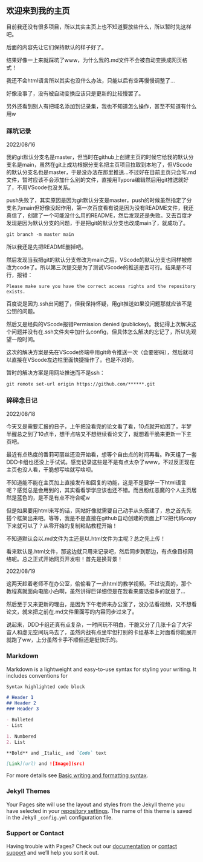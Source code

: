 ## 欢迎来到我的主页

目前我还没有很多项目，所以其实主页上也不知道要放些什么，所以暂时先这样吧。

后面的内容先让它们保持默认的样子好了。

结果好像一上来就踩坑了www，为什么我的.md文件不会被自动变换成网页格式！

我还不会html语言所以其实也没什么办法，只能以后有空再慢慢调整了...

好像没事了，没有被自动变换应该只是更新的比较慢罢了。

另外还看到别人有把域名添加到记录集，我也不知道怎么操作，甚至不知道有什么用w

### 踩坑记录

2022/08/16

我的git默认分支名是master，但当时在github上创建主页的时候它给我的默认分支名是main，虽然在git上成功根据分支名把主页项目拉取到本地了，但VScode的默认分支名也是master，于是没办法在那里推送...不过好在目前主页只会写.md文件，暂时应该不会添加什么别的文件，直接用Typora编辑然后用git推送就好了，不用VScode也没关系。

push失败了，其实原因是因为git默认分支是master，push的时候虽然指定了分支名为main但好像没起作用，第一次百度看有说是因为没有README文件，我还真信了，创建了一个可能没什么用的README，然后发现还是失败。又去百度才发现是因为默认分支的问题，于是把git的默认分支也改成main了，就成功了。

```markdown
git branch -m master main
```

所以我还是先把README删掉吧。

然后发现当我把git的默认分支修改为main之后，VScode的默认分支也同样被修改为code了。所以第三次提交是为了测试VScode的推送是否可行。结果是不可行，报错：

```
Please make sure you have the correct access rights and the repository exists.
```

百度说是因为.ssh出问题了，但我保持怀疑，用git推送如果没问题那就应该不是公钥的问题。

然后又是经典的VScode报错Permission denied (publickey)。我记得上次解决这个问题并没有在.ssh文件夹中加什么config，但具体怎么解决的忘记了，所以先观望一段时间。

这次的解决方案是先在VScode终端中用git命令推送一次（会要密码），然后就可以直接在VScode左边栏里面快捷操作了。也是不对的。

暂时的解决方案是用网址推送而不是ssh：

```
git remote set-url origin https://github.com/******.git
```

### 碎碎念日记

2022/08/18

今天又是需要汇报的日子，上午把没看完的论文看了看，10点就开始困了，半梦半醒总之到了10点半，想干点啥又不想继续看论文了，就想着干脆来更新一下主页吧。

最近有点热度的番莉可丽丝还没开始看，想等个自由点的时间再看。昨天组了一套DDD卡组也还没上手试试。感觉记录这些是不是有点太杂了www，不过反正现在主页也没人看，干脆想写啥就写啥呗。

不知道能不能在主页加上直接发布和回复的功能，这是不是要学一下html语言呢？感觉总是会用到的，其实看看学学应该也还不错。而且粉红恶魔的个人主页居然是蓝色的，是不是有点不符合呢w

但是如果要用html来写的话，网站好像就需要自己动手从头搭建了，总之首先先搭个框架出来吧。等等，我是不是直接在github自动创建的页面上F12把代码copy下来就可以了？从零开始的复制粘贴教程开始！

不知道默认会以.md文件为主还是以.html文件为主呢？总之先上传！

看来默认是.html文件，那这边就只用来记录吧，然后同步到那边，有点像目标网络呢。总之正式开始网页开发啦！首先是换背景！

<p>2022/08/19</p>

<p>这两天趁着老师不在办公室，偷偷看了一点html的教学视频。不过说真的，那个教程真就面向电脑小白啊，虽然讲得巨详细但是在我看来废话挺多的就是了...</p>

<p>然后至于又来更新的理由，是因为下午老师来办公室了，没办法看视频，又不想看论文，就来把之前在.md文件里面写的内容同步过来了。</p>

<p>说起来，DDD卡组还真有点复杂，一时间玩不明白，干脆又分了几张卡合了大宇宙人和虚无空间玩鸟去了，虽然内战有点坐牢但打别的卡组基本上对面看你能展开就跑了ww，上分虽然卡手不顺但还是挺快乐的。</p>


### Markdown

Markdown is a lightweight and easy-to-use syntax for styling your writing. It includes conventions for

```markdown
Syntax highlighted code block

# Header 1
## Header 2
### Header 3

- Bulleted
- List

1. Numbered
2. List

**Bold** and _Italic_ and `Code` text

[Link](url) and ![Image](src)
```

For more details see [Basic writing and formatting syntax](https://docs.github.com/en/github/writing-on-github/getting-started-with-writing-and-formatting-on-github/basic-writing-and-formatting-syntax).

### Jekyll Themes

Your Pages site will use the layout and styles from the Jekyll theme you have selected in your [repository settings](https://github.com/PinkTheDemon/PinkTheDemon.github.io/settings/pages). The name of this theme is saved in the Jekyll `_config.yml` configuration file.

### Support or Contact

Having trouble with Pages? Check out our [documentation](https://docs.github.com/categories/github-pages-basics/) or [contact support](https://support.github.com/contact) and we’ll help you sort it out.

